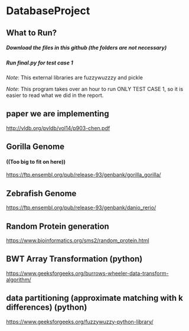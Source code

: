# DatabaseProject

## What to Run? 
##### Download the files in this github (the folders are not necessary) 
##### Run final.py for test case 1

*Note*: This external libraries are fuzzywuzzzy and pickle 


*Note*: This program takes over an hour to run ONLY TEST CASE 1, so it is easier to read what we did in the report.

## paper we are implementing
http://vldb.org/pvldb/vol14/p903-chen.pdf  

## Gorilla Genome
#### ((Too big to fit on here))

https://ftp.ensembl.org/pub/release-93/genbank/gorilla_gorilla/

## Zebrafish Genome 
https://ftp.ensembl.org/pub/release-93/genbank/danio_rerio/

## Random Protein generation 
https://www.bioinformatics.org/sms2/random_protein.html

## BWT Array Transformation (python)
https://www.geeksforgeeks.org/burrows-wheeler-data-transform-algorithm/
## data partitioning (approximate matching with k differences) (python)
https://www.geeksforgeeks.org/fuzzywuzzy-python-library/

